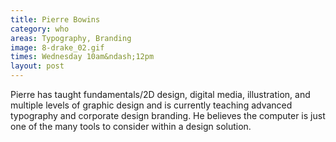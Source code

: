 ```yaml
---
title: Pierre Bowins
category: who
areas: Typography, Branding
image: 8-drake_02.gif
times: Wednesday 10am&ndash;12pm
layout: post
---
```

Pierre has taught fundamentals/2D design, digital media, illustration, and multiple levels of graphic design and is currently teaching advanced typography and corporate design branding. He believes the computer is just one of the many tools to consider within a design solution.
